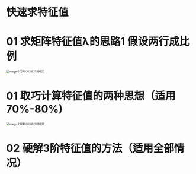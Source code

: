 # 快速求特征值



# 01 求矩阵特征值λ的思路1 假设两行成比例

<img src="https://cvp.oss-cn-shanghai.aliyuncs.com/picgo/202403031825029.png" alt="image-20240303182539803" style="zoom:50%;" />



# 01 取巧计算特征值的两种思想（适用 70%-80%)

<img src="https://cvp.oss-cn-shanghai.aliyuncs.com/picgo/202403031829473.png" alt="image-20240303182908537" style="zoom:50%;" />



# 02 硬解3阶特征值的方法（适用全部情况）


